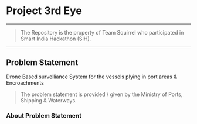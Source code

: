 # Project 3rd Eye
***
> The Repository is the property of Team Squirrel who participated in Smart India Hackathon (SIH).
***

## Problem Statement
Drone Based survelliance System for the vessels plying in port areas & Encroachments
> The problem statement is provided / given by the Ministry of Ports, Shipping & Waterways.

### About Problem Statement

